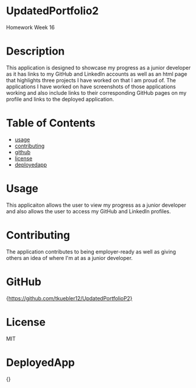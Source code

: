 # UpdatedPortfolio2
Homework Week 16

# Description

This application is designed to showcase my progress as a junior developer as it has links to my GitHub and LinkedIn accounts as well as an html page that highlights three projects I have worked on that I am proud of. The applications I have worked on have screenshots of those applications working and also include links to their corresponding GitHub pages on my profile and links to the deployed application.

# Table of Contents

* [usage](#usage)
* [contributing](#contributing)
* [github](#github)
* [license](#license)
* [deployedapp](#deployedapp)

# Usage

This applicaiton allows the user to view my progress as a junior developer and also allows the user to access my GitHub and LinkedIn profiles.

# Contributing

The application contributes to being employer-ready as well as giving others an idea of where I'm at as a junior developer.

# GitHub

{https://github.com/tkuebler12/UpdatedPortfolioP2}

# License

MIT

# DeployedApp

{}